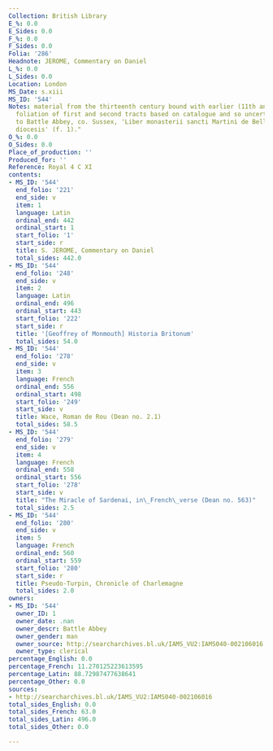 ```yaml
---
Collection: British Library
E_%: 0.0
E_Sides: 0.0
F_%: 0.0
F_Sides: 0.0
Folia: '286'
Headnote: JEROME, Commentary on Daniel
L_%: 0.0
L_Sides: 0.0
Location: London
MS_Date: s.xiii
MS_ID: '544'
Notes: material from the thirteenth century bound with earlier (11th and 12th c) booklets;
  foliation of first and second tracts based on catalogue and so uncertain; "Belonged
  to Battle Abbey, co. Sussex, 'Liber monasterii sancti Martini de Bello Cicestrensis
  diocesis' (f. 1)."
O_%: 0.0
O_Sides: 0.0
Place_of_production: ''
Produced_for: ''
Reference: Royal 4 C XI
contents:
- MS_ID: '544'
  end_folio: '221'
  end_side: v
  item: 1
  language: Latin
  ordinal_end: 442
  ordinal_start: 1
  start_folio: '1'
  start_side: r
  title: S. JEROME, Commentary on Daniel
  total_sides: 442.0
- MS_ID: '544'
  end_folio: '248'
  end_side: v
  item: 2
  language: Latin
  ordinal_end: 496
  ordinal_start: 443
  start_folio: '222'
  start_side: r
  title: '[Geoffrey of Monmouth] Historia Britonum'
  total_sides: 54.0
- MS_ID: '544'
  end_folio: '278'
  end_side: v
  item: 3
  language: French
  ordinal_end: 556
  ordinal_start: 498
  start_folio: '249'
  start_side: v
  title: Wace, Roman de Rou (Dean no. 2.1)
  total_sides: 58.5
- MS_ID: '544'
  end_folio: '279'
  end_side: v
  item: 4
  language: French
  ordinal_end: 558
  ordinal_start: 556
  start_folio: '278'
  start_side: v
  title: "The Miracle of Sardenai, in\_French\_verse (Dean no. 563)"
  total_sides: 2.5
- MS_ID: '544'
  end_folio: '280'
  end_side: v
  item: 5
  language: French
  ordinal_end: 560
  ordinal_start: 559
  start_folio: '280'
  start_side: r
  title: Pseudo-Turpin, Chronicle of Charlemagne
  total_sides: 2.0
owners:
- MS_ID: '544'
  owner_ID: 1
  owner_date: .nan
  owner_descr: Battle Abbey
  owner_gender: man
  owner_source: http://searcharchives.bl.uk/IAMS_VU2:IAMS040-002106016
  owner_type: clerical
percentage_English: 0.0
percentage_French: 11.270125223613595
percentage_Latin: 88.72987477638641
percentage_Other: 0.0
sources:
- http://searcharchives.bl.uk/IAMS_VU2:IAMS040-002106016
total_sides_English: 0.0
total_sides_French: 63.0
total_sides_Latin: 496.0
total_sides_Other: 0.0

---
```

